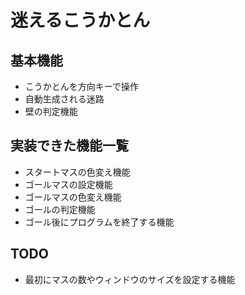 # 迷えるこうかとん<br>
## 基本機能
* こうかとんを方向キーで操作
* 自動生成される迷路
* 壁の判定機能
 
## 実装できた機能一覧<br>
* スタートマスの色変え機能<br>
* ゴールマスの設定機能<br>
* ゴールマスの色変え機能<br>
* ゴールの判定機能<br>
* ゴール後にプログラムを終了する機能<br>
 
## TODO<br> 
* 最初にマスの数やウィンドウのサイズを設定する機能<br>
